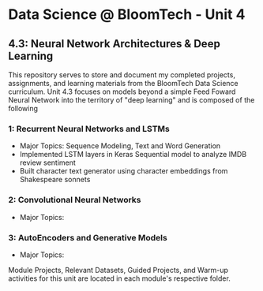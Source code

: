 # Data Science @ BloomTech - Unit 4
## 4.3: Neural Network Architectures & Deep Learning

This repository serves to store and document my completed projects, assignments, and learning materials from the BloomTech Data Science curriculum. Unit 4.3 focuses on models beyond a simple Feed Foward Neural Network into the territory of "deep learning" and is composed of the following

### 1: Recurrent Neural Networks and LSTMs
  * Major Topics: Sequence Modeling, Text and Word Generation
  * Implemented LSTM layers in Keras Sequential model to analyze IMDB review sentiment
  * Built character text generator using character embeddings from Shakespeare sonnets

### 2: Convolutional Neural Networks
  * Major Topics: 


### 3: AutoEncoders and Generative Models
  * Major Topics: 



Module Projects, Relevant Datasets, Guided Projects, and Warm-up activities for this unit are located in each module's respective folder.
